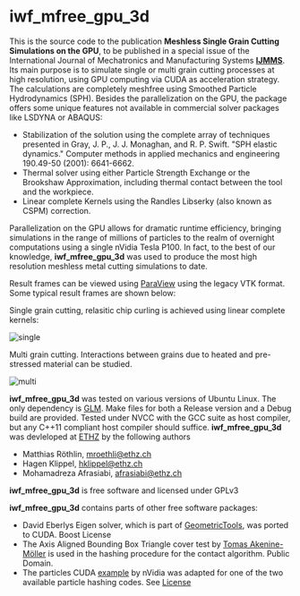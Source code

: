 # iwf_mfree_gpu_3d

This is the source code to the publication **Meshless Single Grain Cutting Simulations on the GPU**, to be published in a special issue of the International Journal of Mechatronics and Manufacturing Systems [**IJMMS**](https://www.inderscience.com/jhome.php?jcode=ijmms). Its main purpose is to simulate single or multi grain cutting processes at high resolution, using GPU computing via CUDA as acceleration strategy. The calculations are completely meshfree using Smoothed Particle Hydrodynamics (SPH). Besides the parallelization on the GPU, the package offers some unique features not available in commercial solver packages like LSDYNA or ABAQUS:

* Stabilization of the solution using the complete array of techniques presented in Gray, J. P., J. J. Monaghan, and R. P. Swift. "SPH elastic dynamics." Computer methods in applied mechanics and engineering 190.49-50 (2001): 6641-6662. 
* Thermal solver using either Particle Strength Exchange or the Brookshaw Approximation, including thermal contact between the tool and the workpiece. 
* Linear complete Kernels using the Randles Libserky (also known as CSPM) correction.

Parallelization on the GPU allows for dramatic runtime efficiency, bringing simulations in the range of millions of particles to the realm of overnight computations using a single nVidia Tesla P100. In fact, to the best of our knowledge, **iwf_mfree_gpu_3d** was used to produce the most high resolution meshless metal cutting simulations to date.

Result frames can be viewed using [ParaView](https://www.paraview.org/) using the legacy VTK format. Some typical result frames are shown below:

Single grain cutting, relasitic chip curling is achieved using linear complete kernels:

![single](https://raw.githubusercontent.com/mroethli/iwf_mfree_gpu_3d/master/img/single.png)

Multi grain cutting. Interactions between grains due to heated and pre-stressed material can be studied.

![multi](https://raw.githubusercontent.com/mroethli/iwf_mfree_gpu_3d/master/img/multi.png)

**iwf_mfree_gpu_3d** was tested on various versions of Ubuntu Linux. The only dependency is [GLM](https://glm.g-truc.net/0.9.9/index.html). Make files for both a Release version and a Debug build are provided. Tested under NVCC with the GCC suite as host compiler, but any C++11 compliant host compiler should suffice. **iwf_mfree_gpu_3d** was devleloped at [ETHZ](www.ethz.ch) by the following authors

* Matthias Röthlin, mroethli@ethz.ch
* Hagen Klippel, hklippel@ethz.ch
* Mohamadreza Afrasiabi, afrasiabi@ethz.ch

**iwf_mfree_gpu_3d** is free software and licensed under GPLv3

**iwf_mfree_gpu_3d** contains parts of other free software packages:

* David Eberlys Eigen solver, which is part of [GeometricTools](www.geometrictools.com/), was ported to CUDA. Boost License
* The Axis Aligned Bounding Box Triangle cover test by [Tomas Akenine-Möller](http://cs.lth.se/tomas-akenine-moller/) is used in the hashing procedure for the contact algorithm. Public Domain.
* The particles CUDA [example](https://github.com/zchee/cuda-sample/tree/master/5_Simulations/particles) by nVidia was adapted for one of the two available particle hashing codes. See [License](https://github.com/NVIDIA/cuda-samples/blob/master/LICENSE)
